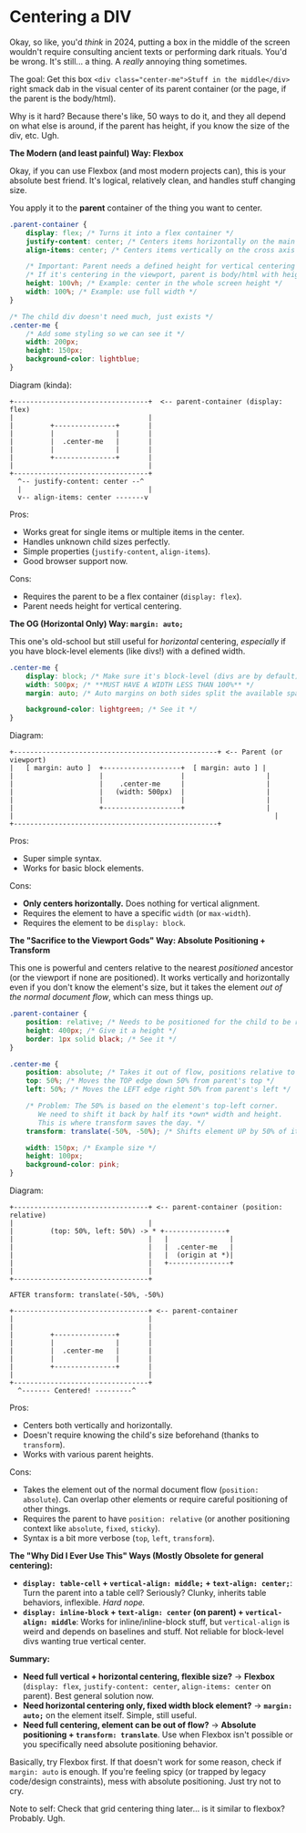 # Centering a  DIV

Okay, so like, you'd *think* in 2024, putting a box in the middle of the screen wouldn't require consulting ancient texts or performing dark rituals. You'd be wrong. It's still... a thing. A *really* annoying thing sometimes.

The goal: Get this box `<div class="center-me">Stuff in the middle</div>` right smack dab in the visual center of its parent container (or the page, if the parent is the body/html).

Why is it hard? Because there's like, 50 ways to do it, and they all depend on what else is around, if the parent has height, if you know the size of the div, etc. Ugh.

**The Modern (and least painful) Way: Flexbox**

Okay, if you can use Flexbox (and most modern projects can), this is your absolute best friend. It's logical, relatively clean, and handles stuff changing size.

You apply it to the **parent** container of the thing you want to center.

```css
.parent-container {
    display: flex; /* Turns it into a flex container */
    justify-content: center; /* Centers items horizontally on the main axis (usually rows) */
    align-items: center; /* Centers items vertically on the cross axis (usually columns) */

    /* Important: Parent needs a defined height for vertical centering to work */
    /* If it's centering in the viewport, parent is body/html with height: 100% */
    height: 100vh; /* Example: center in the whole screen height */
    width: 100%; /* Example: use full width */
}

/* The child div doesn't need much, just exists */
.center-me {
    /* Add some styling so we can see it */
    width: 200px;
    height: 150px;
    background-color: lightblue;
}
```

Diagram (kinda):

```
+---------------------------------+  <-- parent-container (display: flex)
|                                 |
|         +---------------+       |
|         |               |       |
|         |  .center-me   |       |
|         |               |       |
|         +---------------+       |
|                                 |
+---------------------------------+
  ^-- justify-content: center --^
  |                               |
  v-- align-items: center -------v
```

Pros:
*   Works great for single items or multiple items in the center.
*   Handles unknown child sizes perfectly.
*   Simple properties (`justify-content`, `align-items`).
*   Good browser support now.

Cons:
*   Requires the parent to be a flex container (`display: flex`).
*   Parent needs height for vertical centering.

**The OG (Horizontal Only) Way: `margin: auto;`**

This one's old-school but still useful for *horizontal* centering, *especially* if you have block-level elements (like divs!) with a defined width.

```css
.center-me {
    display: block; /* Make sure it's block-level (divs are by default) */
    width: 500px; /* **MUST HAVE A WIDTH LESS THAN 100%** */
    margin: auto; /* Auto margins on both sides split the available space */

    background-color: lightgreen; /* See it */
}
```

Diagram:

```
+--------------------------------------------------+ <-- Parent (or viewport)
|   [ margin: auto ]  +-------------------+  [ margin: auto ] |
|                     |                   |                    |
|                     |    .center-me     |                    |
|                     |   (width: 500px)  |                    |
|                     |                   |                    |
|                     +-------------------+                    |
|                                                                |
+--------------------------------------------------+
```

Pros:
*   Super simple syntax.
*   Works for basic block elements.

Cons:
*   **Only centers horizontally.** Does nothing for vertical alignment.
*   Requires the element to have a specific `width` (or `max-width`).
*   Requires the element to be `display: block`.

**The "Sacrifice to the Viewport Gods" Way: Absolute Positioning + Transform**

This one is powerful and centers relative to the nearest *positioned* ancestor (or the viewport if none are positioned). It works vertically and horizontally even if you don't know the element's size, but it takes the element *out of the normal document flow*, which can mess things up.

```css
.parent-container {
    position: relative; /* Needs to be positioned for the child to be relative to it */
    height: 400px; /* Give it a height */
    border: 1px solid black; /* See it */
}

.center-me {
    position: absolute; /* Takes it out of flow, positions relative to parent */
    top: 50%; /* Moves the TOP edge down 50% from parent's top */
    left: 50%; /* Moves the LEFT edge right 50% from parent's left */

    /* Problem: The 50% is based on the element's top-left corner.
       We need to shift it back by half its *own* width and height.
       This is where transform saves the day. */
    transform: translate(-50%, -50%); /* Shifts element UP by 50% of its height, and LEFT by 50% of its width */

    width: 150px; /* Example size */
    height: 100px;
    background-color: pink;
}
```

Diagram:

```
+---------------------------------+ <-- parent-container (position: relative)
|                                 |
|         (top: 50%, left: 50%) -> * +---------------+
|                                 |   |               |
|                                 |   |  .center-me   |
|                                 |   |  (origin at *)|
|                                 |   +---------------+
|                                 |
+---------------------------------+

AFTER transform: translate(-50%, -50%)

+---------------------------------+ <-- parent-container
|                                 |
|                                 |
|         +---------------+       |
|         |               |       |
|         |  .center-me   |       |
|         |               |       |
|         +---------------+       |
|                                 |
+---------------------------------+
  ^------- Centered! ---------^
```

Pros:
*   Centers both vertically and horizontally.
*   Doesn't require knowing the child's size beforehand (thanks to `transform`).
*   Works with various parent heights.

Cons:
*   Takes the element out of the normal document flow (`position: absolute`). Can overlap other elements or require careful positioning of other things.
*   Requires the parent to have `position: relative` (or another positioning context like `absolute`, `fixed`, `sticky`).
*   Syntax is a bit more verbose (`top`, `left`, `transform`).

**The "Why Did I Ever Use This" Ways (Mostly Obsolete for general centering):**

*   **`display: table-cell` + `vertical-align: middle;` + `text-align: center;`**: Turn the parent into a table cell? Seriously? Clunky, inherits table behaviors, inflexible. *Hard nope.*
*   **`display: inline-block` + `text-align: center` (on parent) + `vertical-align: middle`**: Works for inline/inline-block stuff, but `vertical-align` is weird and depends on baselines and stuff. Not reliable for block-level divs wanting true vertical center.

**Summary:**

*   **Need full vertical + horizontal centering, flexible size?** -> **Flexbox** (`display: flex`, `justify-content: center`, `align-items: center` on parent). Best general solution now.
*   **Need horizontal centering only, fixed width block element?** -> **`margin: auto;`** on the element itself. Simple, still useful.
*   **Need full centering, element can be out of flow?** -> **Absolute positioning + `transform: translate`**. Use when Flexbox isn't possible or you specifically need absolute positioning behavior.

Basically, try Flexbox first. If that doesn't work for some reason, check if `margin: auto` is enough. If you're feeling spicy (or trapped by legacy code/design constraints), mess with absolute positioning. Just try not to cry.

Note to self: Check that grid centering thing later... is it similar to flexbox? Probably. Ugh.
